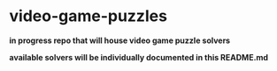 # video-game-puzzles

**in progress repo that will house video game puzzle solvers**

**available solvers will be individually documented in this README.md**